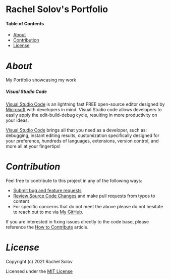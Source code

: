 # **Rachel Solov's Portfolio**

#### Table of Contents

- [About](#About)
- [Contribution](#Contribution)
- [License](#License)

# _About_

My Portfolio showcasing my work

##### _Visual Studio Code_

[Visual Studio Code](https://code.visualstudio.com/) is an lightning fast FREE open-source editor designed by [Microsoft](https://www.microsoft.com/en-us/) with developers in mind. Visual Studio code allows developers to easily apply the edit-build-debug cycle, resulting in more productivity on your ideas.

[Visual Studio Code](https://code.visualstudio.com/) brings all that you need as a developer, such as: debugging, instant editing results, customization specifically designed for your preference, hundreds of languages, extensions, version control, and more all at your fingertips!

# _Contribution_

Feel free to contribute to this project in any of the following ways:

- [Submit bug and feature requests](https://github.com/rsolov23/Rachel-Solov-s-Portfolio/issues)
- [Review Source Code Changes](https://github.com/rsolov23/Rachel-Solov-s-Portfolio/pulls) and make pull requests from typos to content
- For specific concerns that do not meet the above please do not hesitate to reach out to me via [My GitHub](https://github.com/rsolov23).

If you are interested in fixing issues directly to the code base, please reference the [How to Contribute](https://github.com/microsoft/vscode/wiki/How-to-Contribute) article.

# _License_

Copyright (c) 2021 Rachel Solov

Licensed under the [MIT License](https://github.com/lexcraw4d/SEO/blob/master/LICENSE)
